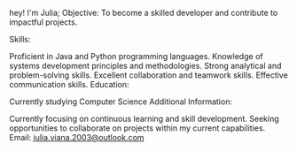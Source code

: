 hey! I'm Julia;
Objective:
To become a skilled developer and contribute to impactful projects.

Skills:

Proficient in Java and Python programming languages.
Knowledge of systems development principles and methodologies.
Strong analytical and problem-solving skills.
Excellent collaboration and teamwork skills.
Effective communication skills.
Education:

Currently studying Computer Science
Additional Information:

Currently focusing on continuous learning and skill development.
Seeking opportunities to collaborate on projects within my current capabilities.
Email: julia.viana.2003@outlook.com

